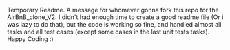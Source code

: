Temporary Readme.
A message for whomever gonna fork this repo for the AirBnB_clone_V2: I didn't had enough time to create a good readme file (Or i was lazy to do that), but the code is working so fine, and handled almost all tasks and all test cases (except some cases in the last unit tests tasks).
Happy Coding :)